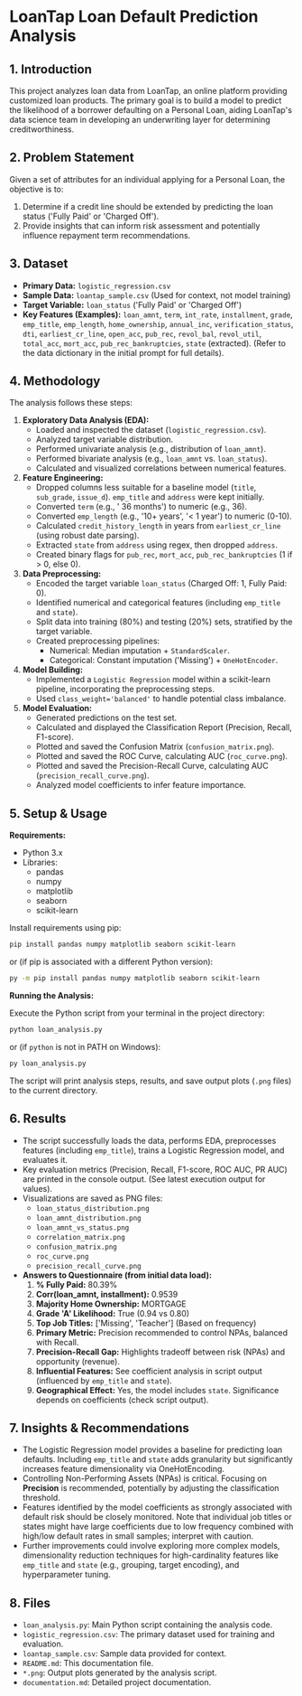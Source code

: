 # LoanTap Loan Default Prediction Analysis

## 1. Introduction

This project analyzes loan data from LoanTap, an online platform providing customized loan products. The primary goal is to build a model to predict the likelihood of a borrower defaulting on a Personal Loan, aiding LoanTap's data science team in developing an underwriting layer for determining creditworthiness.

## 2. Problem Statement

Given a set of attributes for an individual applying for a Personal Loan, the objective is to:
1.  Determine if a credit line should be extended by predicting the loan status ('Fully Paid' or 'Charged Off').
2.  Provide insights that can inform risk assessment and potentially influence repayment term recommendations.

## 3. Dataset

*   **Primary Data:** `logistic_regression.csv`
*   **Sample Data:** `loantap_sample.csv` (Used for context, not model training)
*   **Target Variable:** `loan_status` ('Fully Paid' or 'Charged Off')
*   **Key Features (Examples):** `loan_amnt`, `term`, `int_rate`, `installment`, `grade`, `emp_title`, `emp_length`, `home_ownership`, `annual_inc`, `verification_status`, `dti`, `earliest_cr_line`, `open_acc`, `pub_rec`, `revol_bal`, `revol_util`, `total_acc`, `mort_acc`, `pub_rec_bankruptcies`, `state` (extracted). (Refer to the data dictionary in the initial prompt for full details).

## 4. Methodology

The analysis follows these steps:

1.  **Exploratory Data Analysis (EDA):**
    *   Loaded and inspected the dataset (`logistic_regression.csv`).
    *   Analyzed target variable distribution.
    *   Performed univariate analysis (e.g., distribution of `loan_amnt`).
    *   Performed bivariate analysis (e.g., `loan_amnt` vs. `loan_status`).
    *   Calculated and visualized correlations between numerical features.
2.  **Feature Engineering:**
    *   Dropped columns less suitable for a baseline model (`title`, `sub_grade`, `issue_d`). `emp_title` and `address` were kept initially.
    *   Converted `term` (e.g., ' 36 months') to numeric (e.g., 36).
    *   Converted `emp_length` (e.g., '10+ years', '< 1 year') to numeric (0-10).
    *   Calculated `credit_history_length` in years from `earliest_cr_line` (using robust date parsing).
    *   Extracted `state` from `address` using regex, then dropped `address`.
    *   Created binary flags for `pub_rec`, `mort_acc`, `pub_rec_bankruptcies` (1 if > 0, else 0).
3.  **Data Preprocessing:**
    *   Encoded the target variable `loan_status` (Charged Off: 1, Fully Paid: 0).
    *   Identified numerical and categorical features (including `emp_title` and `state`).
    *   Split data into training (80%) and testing (20%) sets, stratified by the target variable.
    *   Created preprocessing pipelines:
        *   Numerical: Median imputation + `StandardScaler`.
        *   Categorical: Constant imputation ('Missing') + `OneHotEncoder`.
4.  **Model Building:**
    *   Implemented a `Logistic Regression` model within a scikit-learn pipeline, incorporating the preprocessing steps.
    *   Used `class_weight='balanced'` to handle potential class imbalance.
5.  **Model Evaluation:**
    *   Generated predictions on the test set.
    *   Calculated and displayed the Classification Report (Precision, Recall, F1-score).
    *   Plotted and saved the Confusion Matrix (`confusion_matrix.png`).
    *   Plotted and saved the ROC Curve, calculating AUC (`roc_curve.png`).
    *   Plotted and saved the Precision-Recall Curve, calculating AUC (`precision_recall_curve.png`).
    *   Analyzed model coefficients to infer feature importance.

## 5. Setup & Usage

**Requirements:**

*   Python 3.x
*   Libraries:
    *   pandas
    *   numpy
    *   matplotlib
    *   seaborn
    *   scikit-learn

Install requirements using pip:
```bash
pip install pandas numpy matplotlib seaborn scikit-learn
```
or (if pip is associated with a different Python version):
```bash
py -m pip install pandas numpy matplotlib seaborn scikit-learn
```

**Running the Analysis:**

Execute the Python script from your terminal in the project directory:
```bash
python loan_analysis.py
```
or (if `python` is not in PATH on Windows):
```bash
py loan_analysis.py
```
The script will print analysis steps, results, and save output plots (`.png` files) to the current directory.

## 6. Results

*   The script successfully loads the data, performs EDA, preprocesses features (including `emp_title`), trains a Logistic Regression model, and evaluates it.
*   Key evaluation metrics (Precision, Recall, F1-score, ROC AUC, PR AUC) are printed in the console output. (See latest execution output for values).
*   Visualizations are saved as PNG files:
    *   `loan_status_distribution.png`
    *   `loan_amnt_distribution.png`
    *   `loan_amnt_vs_status.png`
    *   `correlation_matrix.png`
    *   `confusion_matrix.png`
    *   `roc_curve.png`
    *   `precision_recall_curve.png`
*   **Answers to Questionnaire (from initial data load):**
    1.  **% Fully Paid:** 80.39%
    2.  **Corr(loan\_amnt, installment):** 0.9539
    3.  **Majority Home Ownership:** MORTGAGE
    4.  **Grade 'A' Likelihood:** True (0.94 vs 0.80)
    5.  **Top Job Titles:** ['Missing', 'Teacher'] (Based on frequency)
    6.  **Primary Metric:** Precision recommended to control NPAs, balanced with Recall.
    7.  **Precision-Recall Gap:** Highlights tradeoff between risk (NPAs) and opportunity (revenue).
    8.  **Influential Features:** See coefficient analysis in script output (influenced by `emp_title` and `state`).
    9.  **Geographical Effect:** Yes, the model includes `state`. Significance depends on coefficients (check script output).

## 7. Insights & Recommendations

*   The Logistic Regression model provides a baseline for predicting loan defaults. Including `emp_title` and `state` adds granularity but significantly increases feature dimensionality via OneHotEncoding.
*   Controlling Non-Performing Assets (NPAs) is critical. Focusing on **Precision** is recommended, potentially by adjusting the classification threshold.
*   Features identified by the model coefficients as strongly associated with default risk should be closely monitored. Note that individual job titles or states might have large coefficients due to low frequency combined with high/low default rates in small samples; interpret with caution.
*   Further improvements could involve exploring more complex models, dimensionality reduction techniques for high-cardinality features like `emp_title` and `state` (e.g., grouping, target encoding), and hyperparameter tuning.

## 8. Files

*   `loan_analysis.py`: Main Python script containing the analysis code.
*   `logistic_regression.csv`: The primary dataset used for training and evaluation.
*   `loantap_sample.csv`: Sample data provided for context.
*   `README.md`: This documentation file.
*   `*.png`: Output plots generated by the analysis script.
*   `documentation.md`: Detailed project documentation.
